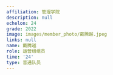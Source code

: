 ```yaml
---
affiliation: 管理学院
description: null
echelon: 24
grade: 2022
image: images/member_photo/戴腾越.jpeg
links: null
name: 戴腾越
role: 运营组组员
time: '24'
type: 普通队员
---
```

